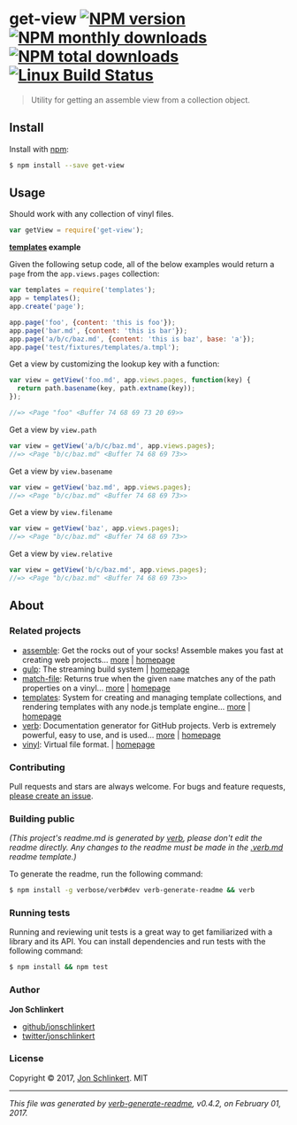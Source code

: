 # get-view [![NPM version](https://img.shields.io/npm/v/get-view.svg?style=flat)](https://www.npmjs.com/package/get-view) [![NPM monthly downloads](https://img.shields.io/npm/dm/get-view.svg?style=flat)](https://npmjs.org/package/get-view)  [![NPM total downloads](https://img.shields.io/npm/dt/get-view.svg?style=flat)](https://npmjs.org/package/get-view) [![Linux Build Status](https://img.shields.io/travis/jonschlinkert/get-view.svg?style=flat&label=Travis)](https://travis-ci.org/jonschlinkert/get-view)

> Utility for getting an assemble view from a collection object.

## Install

Install with [npm](https://www.npmjs.com/):

```sh
$ npm install --save get-view
```

## Usage

Should work with any collection of vinyl files.

```js
var getView = require('get-view');
```

**[templates](https://github.com/jonschlinkert/templates) example**

Given the following setup code, all of the below examples would return a `page` from the `app.views.pages` collection:

```js
var templates = require('templates');
app = templates();
app.create('page');

app.page('foo', {content: 'this is foo'});
app.page('bar.md', {content: 'this is bar'});
app.page('a/b/c/baz.md', {content: 'this is baz', base: 'a'});
app.page('test/fixtures/templates/a.tmpl');
```

Get a view by customizing the lookup key with a function:

```js
var view = getView('foo.md', app.views.pages, function(key) {
  return path.basename(key, path.extname(key));
});

//=> <Page "foo" <Buffer 74 68 69 73 20 69>>
```

Get a view by `view.path`

```js
var view = getView('a/b/c/baz.md', app.views.pages);
//=> <Page "b/c/baz.md" <Buffer 74 68 69 73>>
```

Get a view by `view.basename`

```js
var view = getView('baz.md', app.views.pages);
//=> <Page "b/c/baz.md" <Buffer 74 68 69 73>>
```

Get a view by `view.filename`

```js
var view = getView('baz', app.views.pages);
//=> <Page "b/c/baz.md" <Buffer 74 68 69 73>>
```

Get a view by `view.relative`

```js
var view = getView('b/c/baz.md', app.views.pages);
//=> <Page "b/c/baz.md" <Buffer 74 68 69 73>>
```

## About

### Related projects

* [assemble](https://www.npmjs.com/package/assemble): Get the rocks out of your socks! Assemble makes you fast at creating web projects… [more](https://github.com/assemble/assemble) | [homepage](https://github.com/assemble/assemble "Get the rocks out of your socks! Assemble makes you fast at creating web projects. Assemble is used by thousands of projects for rapid prototyping, creating themes, scaffolds, boilerplates, e-books, UI components, API documentation, blogs, building websit")
* [gulp](https://www.npmjs.com/package/gulp): The streaming build system | [homepage](http://gulpjs.com "The streaming build system")
* [match-file](https://www.npmjs.com/package/match-file): Returns true when the given `name` matches any of the path properties on a vinyl… [more](https://github.com/jonschlinkert/match-file) | [homepage](https://github.com/jonschlinkert/match-file "Returns true when the given `name` matches any of the path properties on a vinyl file.")
* [templates](https://www.npmjs.com/package/templates): System for creating and managing template collections, and rendering templates with any node.js template engine… [more](https://github.com/jonschlinkert/templates) | [homepage](https://github.com/jonschlinkert/templates "System for creating and managing template collections, and rendering templates with any node.js template engine. Can be used as the basis for creating a static site generator or blog framework.")
* [verb](https://www.npmjs.com/package/verb): Documentation generator for GitHub projects. Verb is extremely powerful, easy to use, and is used… [more](https://github.com/verbose/verb) | [homepage](https://github.com/verbose/verb "Documentation generator for GitHub projects. Verb is extremely powerful, easy to use, and is used on hundreds of projects of all sizes to generate everything from API public to readmes.")
* [vinyl](https://www.npmjs.com/package/vinyl): Virtual file format. | [homepage](https://github.com/gulpjs/vinyl#readme "Virtual file format.")

### Contributing

Pull requests and stars are always welcome. For bugs and feature requests, [please create an issue](../../issues/new).

### Building public

_(This project's readme.md is generated by [verb](https://github.com/verbose/verb-generate-readme), please don't edit the readme directly. Any changes to the readme must be made in the [.verb.md](.verb.md) readme template.)_

To generate the readme, run the following command:

```sh
$ npm install -g verbose/verb#dev verb-generate-readme && verb
```

### Running tests

Running and reviewing unit tests is a great way to get familiarized with a library and its API. You can install dependencies and run tests with the following command:

```sh
$ npm install && npm test
```

### Author

**Jon Schlinkert**

* [github/jonschlinkert](https://github.com/jonschlinkert)
* [twitter/jonschlinkert](https://twitter.com/jonschlinkert)

### License

Copyright © 2017, [Jon Schlinkert](https://github.com/jonschlinkert).
MIT

***

_This file was generated by [verb-generate-readme](https://github.com/verbose/verb-generate-readme), v0.4.2, on February 01, 2017._
